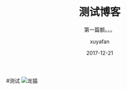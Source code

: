 ﻿---
layout:     post
title:      测试博客
subtitle:   第一篇额。。。
date:       2017-12-21
author:     xuyafan
header-img: img/post-bg-universe.jpg
catalog: true
tags:
    - Blog
---

#测试
![龙猫][1]


  [1]: http://p1aujcdzh.bkt.clouddn.com/17-12-21/3654609.jpg